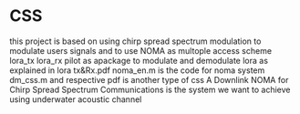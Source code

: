 # CSS
this project is based on using chirp spread spectrum modulation to modulate users signals and to use NOMA as multople access scheme
lora_tx  lora_rx pilot as apackage to modulate and demodulate lora as explained in lora tx&Rx.pdf
noma_en.m is the code for noma system
dm_css.m and respective pdf is another type of css
A Downlink NOMA  for Chirp Spread Spectrum Communications is the system we want to achieve using underwater acoustic channel
